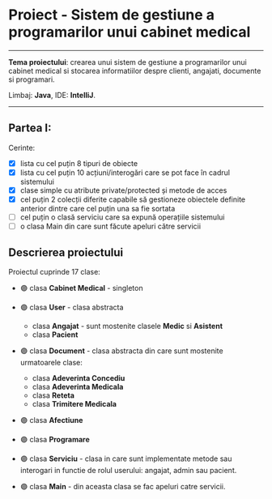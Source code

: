 # Proiect - Sistem de gestiune a programarilor unui cabinet medical

---

**Tema proiectului**: crearea unui sistem de gestiune a programarilor unui cabinet medical si stocarea informatiilor despre clienti, angajati, documente si programari.

Limbaj: **Java**, IDE: **IntelliJ**.

---
## Partea I:
Cerinte:
- [x] lista cu cel puțin 8 tipuri de obiecte
- [x] lista cu cel puțin 10 acțiuni/interogări care se pot face în cadrul sistemului
- [x] clase simple cu atribute private/protected și metode de acces
- [x] cel puțin 2 colecții diferite capabile să gestioneze obiectele definite anterior dintre care cel puțin una sa fie sortata
- [ ] cel puțin o clasă serviciu care sa expună operațiile sistemului
- [ ] o clasa Main din care sunt făcute apeluri către servicii
 
## Descrierea proiectului
Proiectul cuprinde 17 clase:
- 🟣 clasa **Cabinet Medical** - singleton
- 🟣 clasa **User** - clasa abstracta
    - clasa **Angajat** - sunt mostenite clasele **Medic** si **Asistent**
    - clasa **Pacient**
    
- 🟣 clasa **Document** - clasa abstracta din care sunt mostenite urmatoarele clase:
    - clasa **Adeverinta Concediu**
    - clasa **Adeverinta Medicala** 
    - clasa **Reteta**
    - clasa **Trimitere Medicala**

- 🟣 clasa **Afectiune** 
- 🟣 clasa **Programare** 
- 🟣 clasa **Serviciu** - clasa in care sunt implementate metode sau interogari in functie de rolul userului: angajat, admin sau pacient.
- 🟣 clasa **Main** - din aceasta clasa se fac apeluri catre servicii.
